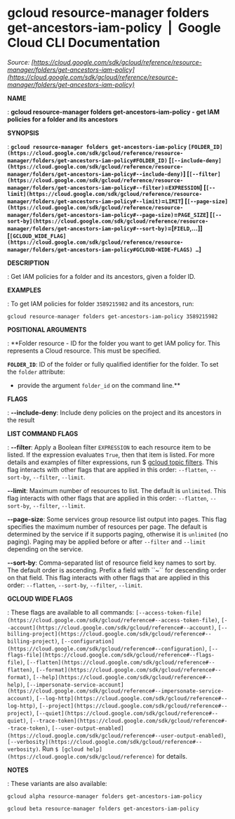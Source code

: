 # gcloud resource-manager folders get-ancestors-iam-policy  |  Google Cloud CLI Documentation

*Source: [https://cloud.google.com/sdk/gcloud/reference/resource-manager/folders/get-ancestors-iam-policy](https://cloud.google.com/sdk/gcloud/reference/resource-manager/folders/get-ancestors-iam-policy)*

**NAME**

: **gcloud resource-manager folders get-ancestors-iam-policy - get IAM policies for a folder and its ancestors**

**SYNOPSIS**

: **`gcloud resource-manager folders get-ancestors-iam-policy` `[FOLDER_ID](https://cloud.google.com/sdk/gcloud/reference/resource-manager/folders/get-ancestors-iam-policy#FOLDER_ID)` [`[--include-deny](https://cloud.google.com/sdk/gcloud/reference/resource-manager/folders/get-ancestors-iam-policy#--include-deny)`] [`[--filter](https://cloud.google.com/sdk/gcloud/reference/resource-manager/folders/get-ancestors-iam-policy#--filter)`=`EXPRESSION`] [`[--limit](https://cloud.google.com/sdk/gcloud/reference/resource-manager/folders/get-ancestors-iam-policy#--limit)`=`LIMIT`] [`[--page-size](https://cloud.google.com/sdk/gcloud/reference/resource-manager/folders/get-ancestors-iam-policy#--page-size)`=`PAGE_SIZE`] [`[--sort-by](https://cloud.google.com/sdk/gcloud/reference/resource-manager/folders/get-ancestors-iam-policy#--sort-by)`=[`FIELD`,…]] [`[GCLOUD_WIDE_FLAG](https://cloud.google.com/sdk/gcloud/reference/resource-manager/folders/get-ancestors-iam-policy#GCLOUD-WIDE-FLAGS) …`]**

**DESCRIPTION**

: Get IAM policies for a folder and its ancestors, given a folder ID.

**EXAMPLES**

: To get IAM policies for folder ``3589215982``
and its ancestors, run:

```
gcloud resource-manager folders get-ancestors-iam-policy 3589215982
```

**POSITIONAL ARGUMENTS**

: **Folder resource - ID for the folder you want to get IAM policy for. This
represents a Cloud resource.
This must be specified.

**`FOLDER_ID`**:
ID of the folder or fully qualified identifier for the folder.
To set the `folder` attribute:

- provide the argument `folder_id` on the command line.**

**FLAGS**

: **--include-deny**:
Include deny policies on the project and its ancestors in the result

**LIST COMMAND FLAGS**

: **--filter**:
Apply a Boolean filter `EXPRESSION` to each resource item
to be listed. If the expression evaluates `True`, then that item is
listed. For more details and examples of filter expressions, run $ [gcloud topic filters](https://cloud.google.com/sdk/gcloud/reference/topic/filters). This flag
interacts with other flags that are applied in this order:
`--flatten`, `--sort-by`, `--filter`,
`--limit`.

**--limit**:
Maximum number of resources to list. The default is `unlimited`. This
flag interacts with other flags that are applied in this order:
`--flatten`, `--sort-by`, `--filter`,
`--limit`.

**--page-size**:
Some services group resource list output into pages. This flag specifies the
maximum number of resources per page. The default is determined by the service
if it supports paging, otherwise it is `unlimited` (no paging).
Paging may be applied before or after `--filter` and
`--limit` depending on the service.

**--sort-by**:
Comma-separated list of resource field key names to sort by. The default order
is ascending. Prefix a field with ``~´´ for descending order on that
field. This flag interacts with other flags that are applied in this order:
`--flatten`, `--sort-by`, `--filter`,
`--limit`.

**GCLOUD WIDE FLAGS**

: These flags are available to all commands: `[--access-token-file](https://cloud.google.com/sdk/gcloud/reference#--access-token-file)`,
`[--account](https://cloud.google.com/sdk/gcloud/reference#--account)`, `[--billing-project](https://cloud.google.com/sdk/gcloud/reference#--billing-project)`,
`[--configuration](https://cloud.google.com/sdk/gcloud/reference#--configuration)`,
`[--flags-file](https://cloud.google.com/sdk/gcloud/reference#--flags-file)`,
`[--flatten](https://cloud.google.com/sdk/gcloud/reference#--flatten)`, `[--format](https://cloud.google.com/sdk/gcloud/reference#--format)`, `[--help](https://cloud.google.com/sdk/gcloud/reference#--help)`, `[--impersonate-service-account](https://cloud.google.com/sdk/gcloud/reference#--impersonate-service-account)`,
`[--log-http](https://cloud.google.com/sdk/gcloud/reference#--log-http)`,
`[--project](https://cloud.google.com/sdk/gcloud/reference#--project)`, `[--quiet](https://cloud.google.com/sdk/gcloud/reference#--quiet)`, `[--trace-token](https://cloud.google.com/sdk/gcloud/reference#--trace-token)`, `[--user-output-enabled](https://cloud.google.com/sdk/gcloud/reference#--user-output-enabled)`,
`[--verbosity](https://cloud.google.com/sdk/gcloud/reference#--verbosity)`.
Run `$ [gcloud help](https://cloud.google.com/sdk/gcloud/reference)` for details.

**NOTES**

: These variants are also available:

```
gcloud alpha resource-manager folders get-ancestors-iam-policy
```

```
gcloud beta resource-manager folders get-ancestors-iam-policy
```